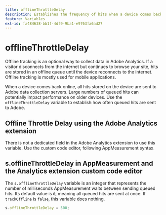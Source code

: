 ```yaml
---
title: offlineThrottleDelay
description: Establishes the frequency of hits when a device comes back online.
feature: Variables
exl-id: fa484638-bb1f-4df9-9ba1-e9763fa6ad27
---
```

# offlineThrottleDelay

Offline tracking is an optional way to collect data in Adobe Analytics. If a visitor disconnects from the internet but continues to browse your site, hits are stored in an offline queue until the device reconnects to the internet. Offline tracking is mostly used for mobile applications.

When a device comes back online, all hits stored on the device are sent to Adobe data collection servers. Large numbers of queued hits can potentially impact performance on older devices. Use the `offlineThrottleDelay` variable to establish how often queued hits are sent to Adobe.

## Offline Throttle Delay using the Adobe Analytics extension

There is not a dedicated field in the Adobe Analytics extension to use this variable. Use the custom code editor, following AppMeasurement syntax.

## s.offlineThrottleDelay in AppMeasurement and the Analytics extension custom code editor

The `s.offlineThrottleDelay` variable is an integer that represents the number of milliseconds AppMeasurement waits between sending queued hits. Its default value is `0`, meaning all queued hits are sent at once. If `trackOffline` is `false`, this variable does nothing.

```js
s.offlineThrottleDelay = 500;
```
